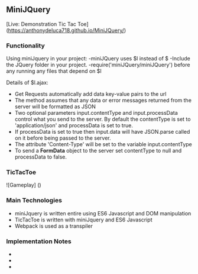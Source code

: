 ## MiniJQuery

[Live: Demonstration Tic Tac Toe]
(https://anthonydeluca718.github.io/MiniJQuery/)

### Functionality

Using miniJquery in your project:
-miniJQuery uses $l instead of $
-Include the JQuery folder in your project.
-require('miniJQuery/miniJQuery') before any running any files that depend on $l

Details of $l.ajax:
- Get Requests automatically add data key-value pairs to the url
- The method assumes that any data or error messages returned from the server will be formatted as JSON
- Two optional parameters input.contentType and input.processData control what you send to the server. By default the contentType is set to 'application/json' and processData is set to true.
- If processData is set to true then input.data will have JSON.parse called on it before being passed to the server.
- The attribute 'Content-Type' will be set to the variable input.contentType
- To send a **FormData** object to the server set contentType to null and processData to false.


### TicTacToe

![Gameplay] ()

### Main Technologies
- miniJquery is written entire using ES6 Javascript and DOM manipulation
- TicTacToe is written with miniJquery and ES6 Javascript
- Webpack is used as a transpiler 

### Implementation Notes
-
-
-
